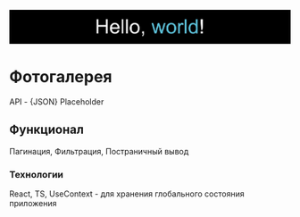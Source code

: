 ![!Screen](https://github.com/pv18/gallery-react/blob/master/src/assets/screen.jpg)

# Фотогалерея

API - {JSON} Placeholder

## Функционал

Пагинация,
Фильтрация,
Постраничный вывод

### Технологии

React,
TS,
UseContext - для хранения глобального состояния приложения
